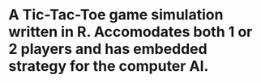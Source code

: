 # A Tic-Tac-Toe game simulation written in R. Accomodates both 1 or 2 players and has embedded strategy for the computer AI.
